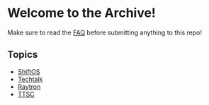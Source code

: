 # Welcome to the Archive!
Make sure to read the [FAQ](faq) before submitting anything to this repo!

## Topics
* [ShiftOS](shiftos)
* [Techtalk](techtalk)
* [Raytron](raytron)
* [TTSC](ttsc)
